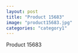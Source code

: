 ```yaml
---
layout: post
title: "Product 15683"
image: "product15683.jpg"
categories: "category1"
---
```

Product 15683
